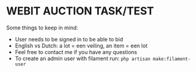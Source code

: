 # WEBIT AUCTION TASK/TEST
Some things to keep in mind:
- User needs to be signed in to be able to bid
- English vs Dutch: a lot = een veiling, an item = een lot
- Feel free to contact me if you have any questions
- To create an admin user with filament run: `php artisan make:filament-user`



